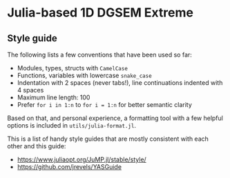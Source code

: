 Julia-based 1D DGSEM Extreme
============================


## Style guide
The following lists a few conventions that have been used so far:

*   Modules, types, structs with `CamelCase`
*   Functions, variables with lowercase `snake_case`
*   Indentation with 2 spaces (never tabs!), line continuations indented with 4
    spaces
*   Maximum line length: 100
*   Prefer `for i in 1:n` to `for i = 1:n` for better semantic clarity

Based on that, and personal experience, a formatting tool with a few helpful
options is included in `utils/julia-format.jl`.

This is a list of handy style guides that are mostly consistent with each
other and this guide:

*   https://www.juliaopt.org/JuMP.jl/stable/style/
*   https://github.com/jrevels/YASGuide

